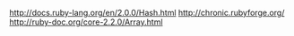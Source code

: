 http://docs.ruby-lang.org/en/2.0.0/Hash.html
http://chronic.rubyforge.org/
http://ruby-doc.org/core-2.2.0/Array.html
